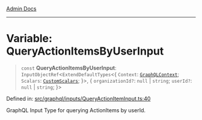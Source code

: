 [Admin Docs](/)

***

# Variable: QueryActionItemsByUserInput

> `const` **QueryActionItemsByUserInput**: `InputObjectRef`\<`ExtendDefaultTypes`\<\{ `Context`: [`GraphQLContext`](../../../context/type-aliases/GraphQLContext.md); `Scalars`: [`CustomScalars`](../../../scalars/type-aliases/CustomScalars.md); \}\>, \{ `organizationId?`: `null` \| `string`; `userId?`: `null` \| `string`; \}\>

Defined in: [src/graphql/inputs/QueryActionItemInput.ts:40](https://github.com/Sourya07/talawa-api/blob/583d62db9438de398bb9012a4a2617e2cb268b08/src/graphql/inputs/QueryActionItemInput.ts#L40)

GraphQL Input Type for querying ActionItems by userId.
